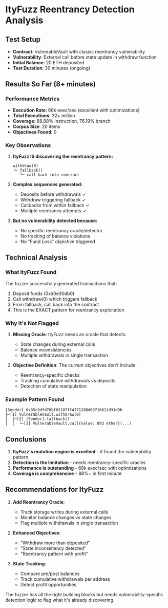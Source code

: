 # ItyFuzz Reentrancy Detection Analysis

## Test Setup
- **Contract**: VulnerableVault with classic reentrancy vulnerability
- **Vulnerability**: External call before state update in withdraw function
- **Initial Balance**: 20 ETH deposited
- **Test Duration**: 30 minutes (ongoing)

## Results So Far (8+ minutes)

### Performance Metrics
- **Execution Rate**: 68k exec/sec (excellent with optimizations)
- **Total Executions**: 32+ million
- **Coverage**: 88.88% instruction, 76.19% branch
- **Corpus Size**: 20 items
- **Objectives Found**: 0

### Key Observations

1. **ItyFuzz IS discovering the reentrancy pattern:**
   ```
   withdraw(0)
   └─ fallback()
      └─ call back into contract
   ```

2. **Complex sequences generated:**
   - Deposits before withdrawals ✓
   - Withdraw triggering fallback ✓
   - Callbacks from within fallback ✓
   - Multiple reentrancy attempts ✓

3. **But no vulnerability detected because:**
   - No specific reentrancy oracle/detector
   - No tracking of balance violations
   - No "Fund Loss" objective triggered

## Technical Analysis

### What ItyFuzz Found
The fuzzer successfully generated transactions that:
1. Deposit funds (0xd0e30db0)
2. Call withdraw(0) which triggers fallback
3. From fallback, call back into the contract
4. This is the EXACT pattern for reentrancy exploitation

### Why It's Not Flagged
1. **Missing Oracle**: ItyFuzz needs an oracle that detects:
   - State changes during external calls
   - Balance inconsistencies
   - Multiple withdrawals in single transaction

2. **Objective Definition**: The current objectives don't include:
   - Reentrancy-specific checks
   - Tracking cumulative withdrawals vs deposits
   - Detection of state manipulation

### Example Pattern Found
```
[Sender] 0x35c9dfd76bf02107ff4f7128Bd69716612d31dDb
├─[1] VulnerableVault.withdraw(0)
│  ├─[2] [Sender].fallback()
│  │  └─[3] VulnerableVault.call{value: 893 ether}(...)
```

## Conclusions

1. **ItyFuzz's mutation engine is excellent** - it found the vulnerability pattern
2. **Detection is the limitation** - needs reentrancy-specific oracles
3. **Performance is outstanding** - 68k exec/sec with optimizations
4. **Coverage is comprehensive** - 88%+ in first minute

## Recommendations for ItyFuzz

1. **Add Reentrancy Oracle**:
   - Track storage writes during external calls
   - Monitor balance changes vs state changes
   - Flag multiple withdrawals in single transaction

2. **Enhanced Objectives**:
   - "Withdraw more than deposited"
   - "State inconsistency detected"
   - "Reentrancy pattern with profit"

3. **State Tracking**:
   - Compare pre/post balances
   - Track cumulative withdrawals per address
   - Detect profit opportunities

The fuzzer has all the right building blocks but needs vulnerability-specific detection logic to flag what it's already discovering.